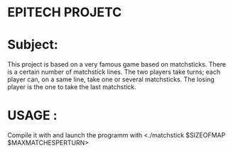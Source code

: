 # EPITECH PROJETC

# Subject:  
  This project is based on a very famous game based on matchsticks. There is a certain number of matchstick lines. The two    players take turns; each player can, on a same line, take one or several matchsticks. The losing player is the one to take the  last matchstick.
  
# USAGE :
  Compile it with <make> and launch the programm with <./matchstick $SIZEOFMAP $MAXMATCHESPERTURN>
